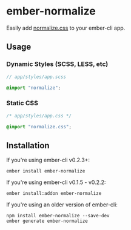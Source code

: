 # ember-normalize

Easily add [normalize.css][normalize] to your ember-cli app.

## Usage

### Dynamic Styles (SCSS, LESS, etc)

```scss
// app/styles/app.scss

@import "normalize";
```

### Static CSS

```css
/* app/styles/app.css */

@import "normalize.css";
```

## Installation

If you're using ember-cli v0.2.3+:

```no-highlight
ember install ember-normalize
```

If you're using ember-cli v0.1.5 - v0.2.2:

```no-highlight
ember install:addon ember-normalize
```

If you're using an older version of ember-cli:

```no-highlight
npm install ember-normalize --save-dev
ember generate ember-normalize
```

[bower]: http://bower.io "bower"
[normalize]: https://github.com/necolas/normalize.css/ "normalize.css"
